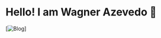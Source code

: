 # Hello! I am Wagner Azevedo 👋
[![Blog](https://img.shields.io/website?label=https://www.linkedin.com/in/wagner-azevedo-9209b4301/&style=for-the-badge&url=https://https://www.linkedin.com/in/wagner-azevedo-9209b4301/)]
